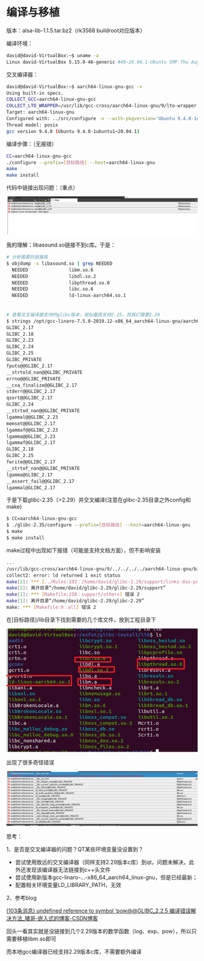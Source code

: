 # 编译与移植

版本：alsa-lib-1.1.5.tar.bz2（rk3568 buildroot对应版本）

编译环境：

```bash
david@david-VirtualBox:~$ uname -a
Linux david-VirtualBox 5.15.0-46-generic #49~20.04.1-Ubuntu SMP Thu Aug 4 19:15:44 UTC 2022 x86_64 x86_64 x86_64 GNU/Linux
```

交叉编译器：

```bash
david@david-VirtualBox:~$ aarch64-linux-gnu-gcc -v
Using built-in specs.
COLLECT_GCC=aarch64-linux-gnu-gcc
COLLECT_LTO_WRAPPER=/usr/lib/gcc-cross/aarch64-linux-gnu/9/lto-wrapper
Target: aarch64-linux-gnu
Configured with: ../src/configure -v --with-pkgversion='Ubuntu 9.4.0-1ubuntu1~20.04.1' --with-bugurl=file:///usr/share/doc/gcc-9/README.Bugs --enable-languages=c,ada,c++,go,d,fortran,objc,obj-c++,gm2 --prefix=/usr --with-gcc-major-version-only --program-suffix=-9 --enable-shared --enable-linker-build-id --libexecdir=/usr/lib --without-included-gettext --enable-threads=posix --libdir=/usr/lib --enable-nls --with-sysroot=/ --enable-clocale=gnu --enable-libstdcxx-debug --enable-libstdcxx-time=yes --with-default-libstdcxx-abi=new --enable-gnu-unique-object --disable-libquadmath --disable-libquadmath-support --enable-plugin --enable-default-pie --with-system-zlib --without-target-system-zlib --enable-libpth-m2 --enable-multiarch --enable-fix-cortex-a53-843419 --disable-werror --enable-checking=release --build=x86_64-linux-gnu --host=x86_64-linux-gnu --target=aarch64-linux-gnu --program-prefix=aarch64-linux-gnu- --includedir=/usr/aarch64-linux-gnu/include
Thread model: posix
gcc version 9.4.0 (Ubuntu 9.4.0-1ubuntu1~20.04.1)
```

编译步骤：（无报错）

```bash
CC=aarch64-linux-gnu-gcc
./configure --prefix=[目标路径] --host=aarch64-linux-gnu
make
make install
```

代码中链接出现问题：（重点）

![image-20220920164942450](../../_media/image-20220920164942450.png)

我的理解：libasound.so链接不到c库。于是：

```bash
# 分析需要的链接库
$ objdump -x libasound.so | grep NEEDED 
  NEEDED               libm.so.6
  NEEDED               libdl.so.2
  NEEDED               libpthread.so.0
  NEEDED               libc.so.6
  NEEDED               ld-linux-aarch64.so.1
  
  
# 查看交叉编译器支持的glibc版本，貌似最高支持2.25，而我们需要2.29
$ strings /opt/gcc-linaro-7.5.0-2019.12-x86_64_aarch64-linux-gnu/aarch64-linux-gnu/libc/lib/libm.so.6 | grep "GLIBC" 
GLIBC_2.17
GLIBC_2.18
GLIBC_2.23
GLIBC_2.24
GLIBC_2.25
GLIBC_PRIVATE
fputs@@GLIBC_2.17
__strtold_nan@@GLIBC_PRIVATE
errno@@GLIBC_PRIVATE
__cxa_finalize@@GLIBC_2.17
stderr@@GLIBC_2.17
qsort@@GLIBC_2.17
GLIBC_2.24
__strtod_nan@@GLIBC_PRIVATE
lgammal@@GLIBC_2.23
memset@@GLIBC_2.17
lgammaf@@GLIBC_2.23
lgamma@@GLIBC_2.23
lgammaf@GLIBC_2.17
GLIBC_2.18
GLIBC_2.25
fwrite@@GLIBC_2.17
__strtof_nan@@GLIBC_PRIVATE
lgamma@GLIBC_2.17
__assert_fail@@GLIBC_2.17
lgammal@GLIBC_2.17
```

于是下载glibc-2.35（>2.29）并交叉编译(注意在glibc-2.35目录之外config和make)

```bash
$ CC=aarch64-linux-gnu-gcc
$ ./glibc-2.35/configure --prefix=[目标路径] --host=aarch64-linux-gnu
$ make
$ make install
```

make过程中出现如下报错（可能是支持文档方面），但不影响安装

```bash
...
/usr/lib/gcc-cross/aarch64-linux-gnu/9/../../../../aarch64-linux-gnu/bin/ld: 找不到 -lstdc++
collect2: error: ld returned 1 exit status
make[2]: *** [../Rules:193：/home/david/glibc-2.29/support/links-dso-program] 错误 1
make[2]: 离开目录“/home/david/glibc-2.29/glibc-2.29/support”
make[1]: *** [Makefile:258：support/others] 错误 2
make[1]: 离开目录“/home/david/glibc-2.29/glibc-2.29”
make: *** [Makefile:9：all] 错误 2
```

在[目标路径]/lib目录下找到需要的几个库文件，放到工程目录下

![image-20220920171018630](../../_media/image-20220920171018630.png)

出现了很多奇怪错误

![image-20220920171116107](../../_media/image-20220920171116107.png)

思考：

1、是否是交叉编译器的问题？QT某些环境变量没设置到？

- 尝试使用致远的交叉编译器（同样支持2.29版本c库）到qt，问题未解决，此外还发现该编译器无法链接到c++头文件
- 尝试使用新版本gcc-linaro-...-x86_64_aarch64_linux-gnu，但是已经最新；
- 配置相关环境变量LD_LIBRARY_PATH，无效

2、参考blog

[(103条消息) undefined reference to symbol ‘pow@@GLIBC_2.2.5 编译错误解决方法_猪哥-嵌入式的博客-CSDN博客](https://blog.csdn.net/u012351051/article/details/109097970)

回头一看其实就是没链接到几个2.29版本的数学函数（log、exp、pow），所以只需要移植libm.so即可

而本地gcc编译器已经支持2.29版本c库，不需要额外编译
